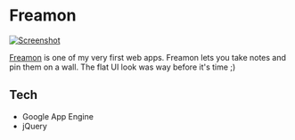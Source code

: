 # Freamon

[![Screenshot](http://i.imgur.com/OAtaGKfh.png)](http://freamonapp.appspot.com)

[Freamon](http://freamonapp.appspot.com) is one of my very first web apps. Freamon lets you take notes and pin them on a wall. The flat UI look was way before it's time ;)

## Tech

- Google App Engine
- jQuery
